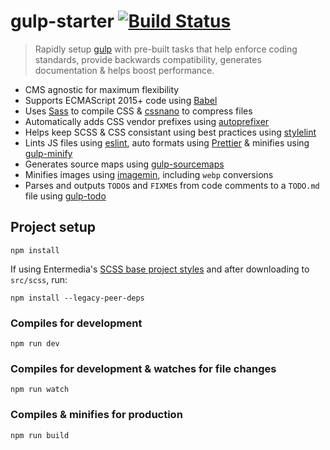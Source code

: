 # gulp-starter [![Build Status](https://app.travis-ci.com/Entermedia-LLC/gulp-starter.svg?branch=master)](https://travis-ci.com/Entermedia-LLC/gulp-starter)

> Rapidly setup [gulp](https://gulpjs.com/) with pre-built tasks that help enforce coding standards, provide backwards compatibility, generates documentation & helps boost performance.

- CMS agnostic for maximum flexibility
- Supports ECMAScript 2015+ code using [Babel](https://babeljs.io/)
- Uses [Sass](https://sass-lang.com/) to compile CSS &amp; [cssnano](https://cssnano.co/) to compress files
- Automatically adds CSS vendor prefixes using [autoprefixer](https://www.npmjs.com/package/autoprefixer)
- Helps keep SCSS & CSS consistant using best practices using [stylelint](https://stylelint.io/)
- Lints JS files using [eslint](https://eslint.org/), auto formats using [Prettier](https://prettier.io/) &amp; minifies using [gulp-minify](https://www.npmjs.com/package/gulp-minify)
- Generates source maps using [gulp-sourcemaps](https://www.npmjs.com/package/gulp-sourcemaps)
- Minifies images using [imagemin](https://github.com/imagemin/imagemin), including `webp` conversions
- Parses and outputs `TODO`s and `FIXME`s from code comments to a `TODO.md` file using [gulp-todo](https://www.npmjs.com/package/gulp-todo)

## Project setup

```
npm install
```

If using Entermedia's [SCSS base project styles](https://github.com/Entermedia-LLC/scss) and after downloading to `src/scss`, run:

```
npm install --legacy-peer-deps
```

### Compiles for development

```
npm run dev
```

### Compiles for development &amp; watches for file changes

```
npm run watch
```

### Compiles &amp; minifies for production

```
npm run build
```
